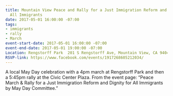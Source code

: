 ```yaml
---
title: Mountain View Peace and Rally for a Just Immigration Reform and Dignity for
  All Immigrants
date: 2017-05-01 16:00:00 -07:00
tags:
- immigrants
- rally
- March
event-start-date: 2017-05-01 16:00:00 -07:00
event-end-date: 2017-05-01 19:00:00 -07:00
Location: Rengstorff Park  201 S Rengstorff Ave, Mountain View, CA 94040
RSVP-link: https://www.facebook.com/events/1917268605212034/
---
```


A local May Day celebration with a 4pm march at Rengstorff Park and then a 5:45pm rally at the Civic Center Plaza. From the event page: “Peace March & Rally for a Just Immigration Reform and Dignity for All Immigrants by May Day Committee.”